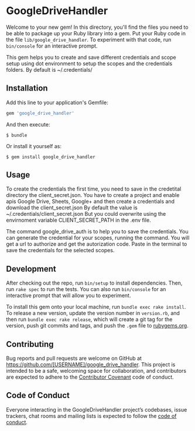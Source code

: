 # GoogleDriveHandler

Welcome to your new gem! In this directory, you'll find the files you need to be able to package up your Ruby library into a gem. Put your Ruby code in the file `lib/google_drive_handler`. To experiment with that code, run `bin/console` for an interactive prompt.

This gem helps you to create and save different credentials and scope setup using dot environment to setup the scopes and the credentials folders.
By default is ~/.credentials/


## Installation

Add this line to your application's Gemfile:

```ruby
gem 'google_drive_handler'
```

And then execute:

    $ bundle

Or install it yourself as:

    $ gem install google_drive_handler

## Usage

To create the credentials the first time, you need to save in the credetital directory the client_secret.json. You have to create a project and enable apis Google Drive, Sheets, Google+ and then create a credentials and download the client_secret.json
By default the value is ~/.credentials/client_secret.json
But you could overwrite using the envirnoment variable CLIENT_SECRET_PATH in the .env file.

The command google_drive_auth is to help you to save the credentials. You can generate the credential for your scopes, running the command.
You will get a url to authorize and get the autorization code. Paste in the terminal to save the credentials for the selected scopes.



## Development

After checking out the repo, run `bin/setup` to install dependencies. Then, run `rake spec` to run the tests. You can also run `bin/console` for an interactive prompt that will allow you to experiment.

To install this gem onto your local machine, run `bundle exec rake install`. To release a new version, update the version number in `version.rb`, and then run `bundle exec rake release`, which will create a git tag for the version, push git commits and tags, and push the `.gem` file to [rubygems.org](https://rubygems.org).

## Contributing

Bug reports and pull requests are welcome on GitHub at https://github.com/[USERNAME]/google_drive_handler. This project is intended to be a safe, welcoming space for collaboration, and contributors are expected to adhere to the [Contributor Covenant](http://contributor-covenant.org) code of conduct.

## Code of Conduct

Everyone interacting in the GoogleDriveHandler project’s codebases, issue trackers, chat rooms and mailing lists is expected to follow the [code of conduct](https://github.com/[USERNAME]/google_drive_handler/blob/master/CODE_OF_CONDUCT.md).
